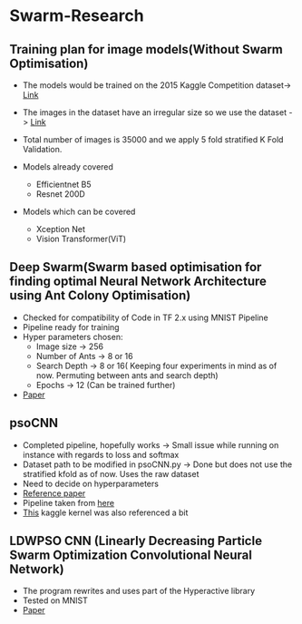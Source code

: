 # Swarm-Research

## Training plan for image models(Without Swarm Optimisation)
* The models would be trained on the 2015 Kaggle Competition dataset-> [Link](https://www.kaggle.com/c/diabetic-retinopathy-detection)
* The images in the dataset have an irregular size so we use the dataset -> [Link](https://www.kaggle.com/benjaminwarner/resized-2015-2019-blindness-detection-images)
* Total number of images is 35000 and we apply 5 fold stratified K Fold Validation.

* Models already covered
   * Efficientnet B5
   * Resnet 200D
* Models which can be covered
   * Xception Net
   * Vision Transformer(ViT)

 ## Deep Swarm(Swarm based optimisation for finding optimal Neural Network Architecture using Ant Colony Optimisation)
   * Checked for compatibility of Code in TF 2.x using MNIST Pipeline
   * Pipeline ready for training
   * Hyper parameters chosen:
      * Image size -> 256 
      * Number of Ants -> 8 or 16
      * Search Depth -> 8 or 16( Keeping four experiments in mind as of now. Permuting between ants and search depth)
      * Epochs -> 12 (Can be trained further)
   * [Paper](https://arxiv.org/abs/1905.07350)     

 ## psoCNN
   * Completed pipeline, hopefully works -> Small issue while running on instance with regards to loss and softmax
   * Dataset path to be modified in psoCNN.py -> Done but does not use the stratified kfold as of now. Uses the raw dataset
   * Need to decide on hyperparameters
   * [Reference paper](https://www.sciencedirect.com/science/article/abs/pii/S2210650218309246)
   * Pipeline taken from [here](https://github.com/feferna/psoCNN)
   * [This](https://www.kaggle.com/xhlulu/aptos-2019-densenet-keras-starter) kaggle kernel was also referenced a bit

 ## LDWPSO CNN (Linearly Decreasing Particle Swarm Optimization Convolutional Neural Network)
   * The program rewrites and uses part of the Hyperactive library
   * Tested on MNIST
   * [Paper](https://arxiv.org/abs/2001.05670)
  

